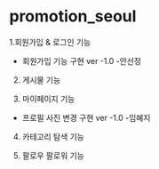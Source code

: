 # promotion_seoul

1.회원가입 & 로그인 기능
  + 회원가입 기능 구현 ver -1.0 -안선정

2. 게시물 기능


3. 마이페이지 기능
  + 프로필 사진 변경 구현 ver -1.0 -임혜지

4. 카테고리 탐색 기능


5. 팔로우 팔로워 기능 
